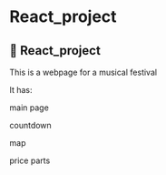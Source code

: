 # React_project

## :memo: React_project

This is a webpage for a musical festival

It has:
      
main page

countdown

map

price parts
